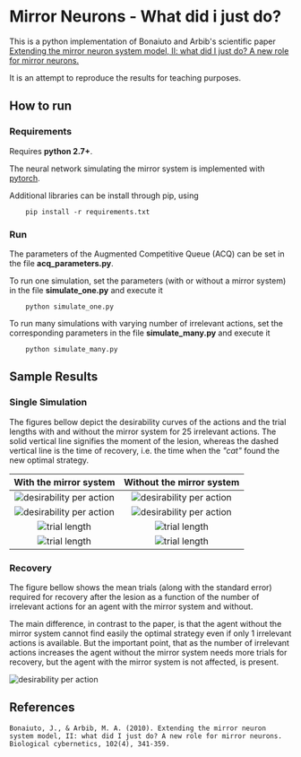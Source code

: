 # Mirror Neurons - What did i just do?
This is a python implementation of Bonaiuto and Arbib's scientific paper 
[Extending the mirror neuron system model, II: what did I just do? A new role for mirror neurons.](https://www.ncbi.nlm.nih.gov/pubmed/20217428)

It is an attempt to reproduce the results for teaching purposes.

## How to run
### Requirements
Requires **python 2.7+**.

The neural network simulating the mirror system is implemented with [pytorch](https://pytorch.org/).

Additional libraries can be install through pip, using


```
    pip install -r requirements.txt
```

### Run
The parameters of the Augmented Competitive Queue (ACQ) can be set in the
file **acq_parameters.py**.

To run one simulation, set the parameters (with or without a mirror system)
in the file **simulate_one.py** and execute it

```
    python simulate_one.py
```

To run many simulations with varying number of irrelevant actions, set
the corresponding parameters in the file **simulate_many.py** and execute it

```
    python simulate_many.py
```

## Sample Results
### Single Simulation
The figures bellow depict the desirability curves of the actions and the
trial lengths with and without the mirror system for 25 irrelevant actions. 
The solid vertical line signifies the moment of the lesion, whereas the
dashed vertical line is the time of recovery, i.e. the time when the _"cat"_
found the new optimal strategy.

With the mirror system | Without the mirror system
:--------------------: | :-----------------------:
![desirability per action](../master/images/ms_desirabilities_all.png) | ![desirability per action](../master/images/no_ms_desirabilities_all.png)
![desirability per action](../master/images/ms_desirabilities.png) | ![desirability per action](../master/images/no_ms_desirabilities.png)
![trial length](../master/images/ms_lengths_all.png) | ![trial length](../master/images/no_ms_lengths_all.png)
![trial length](../master/images/ms_lengths.png) | ![trial length](../master/images/no_ms_lengths.png)
### Recovery
The figure bellow shows the mean trials (along with the standard error) required for recovery after the lesion as a function
of the number of irrelevant actions for an agent with the mirror system and without.

The main difference, in contrast to the paper, is that the agent without the mirror system cannot find easily the optimal
strategy even if only 1 irrelevant actions is available. But the important point, that as the number of irrelevant
actions increases the agent without the mirror system needs more trials for recovery, but the agent with the mirror system
is not affected, is present.

![desirability per action](../master/images/recovery_rate.png)

## References

`Bonaiuto, J., & Arbib, M. A. (2010). Extending the mirror neuron system model, II: what did I just do? A new role for mirror neurons. Biological cybernetics, 102(4), 341-359.`
